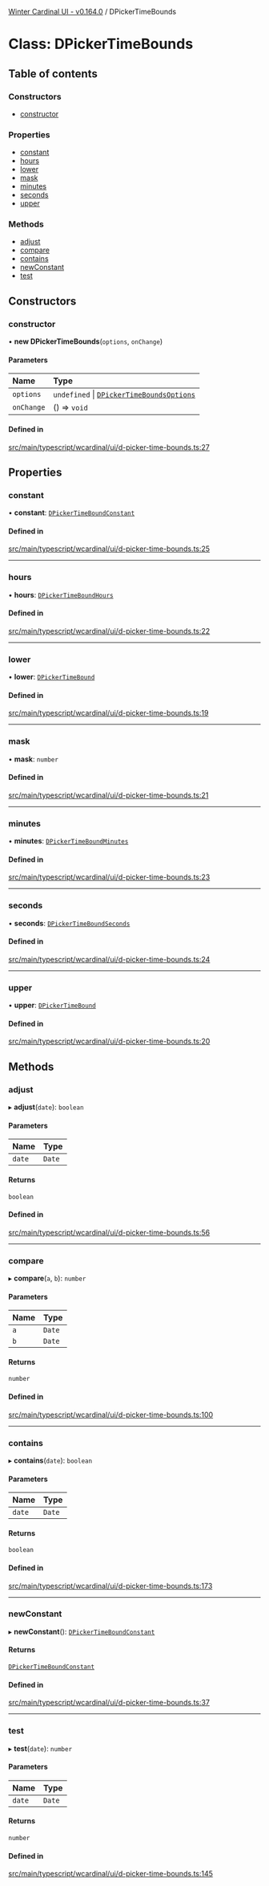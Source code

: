 [Winter Cardinal UI - v0.164.0](../index.md) / DPickerTimeBounds

# Class: DPickerTimeBounds

## Table of contents

### Constructors

- [constructor](DPickerTimeBounds.md#constructor)

### Properties

- [constant](DPickerTimeBounds.md#constant)
- [hours](DPickerTimeBounds.md#hours)
- [lower](DPickerTimeBounds.md#lower)
- [mask](DPickerTimeBounds.md#mask)
- [minutes](DPickerTimeBounds.md#minutes)
- [seconds](DPickerTimeBounds.md#seconds)
- [upper](DPickerTimeBounds.md#upper)

### Methods

- [adjust](DPickerTimeBounds.md#adjust)
- [compare](DPickerTimeBounds.md#compare)
- [contains](DPickerTimeBounds.md#contains)
- [newConstant](DPickerTimeBounds.md#newconstant)
- [test](DPickerTimeBounds.md#test)

## Constructors

### constructor

• **new DPickerTimeBounds**(`options`, `onChange`)

#### Parameters

| Name | Type |
| :------ | :------ |
| `options` | `undefined` \| [`DPickerTimeBoundsOptions`](../interfaces/DPickerTimeBoundsOptions.md) |
| `onChange` | () => `void` |

#### Defined in

[src/main/typescript/wcardinal/ui/d-picker-time-bounds.ts:27](https://github.com/winter-cardinal/winter-cardinal-ui/blob/v0.164.0/src/main/typescript/wcardinal/ui/d-picker-time-bounds.ts#L27)

## Properties

### constant

• **constant**: [`DPickerTimeBoundConstant`](../interfaces/DPickerTimeBoundConstant.md)

#### Defined in

[src/main/typescript/wcardinal/ui/d-picker-time-bounds.ts:25](https://github.com/winter-cardinal/winter-cardinal-ui/blob/v0.164.0/src/main/typescript/wcardinal/ui/d-picker-time-bounds.ts#L25)

___

### hours

• **hours**: [`DPickerTimeBoundHours`](DPickerTimeBoundHours.md)

#### Defined in

[src/main/typescript/wcardinal/ui/d-picker-time-bounds.ts:22](https://github.com/winter-cardinal/winter-cardinal-ui/blob/v0.164.0/src/main/typescript/wcardinal/ui/d-picker-time-bounds.ts#L22)

___

### lower

• **lower**: [`DPickerTimeBound`](DPickerTimeBound.md)

#### Defined in

[src/main/typescript/wcardinal/ui/d-picker-time-bounds.ts:19](https://github.com/winter-cardinal/winter-cardinal-ui/blob/v0.164.0/src/main/typescript/wcardinal/ui/d-picker-time-bounds.ts#L19)

___

### mask

• **mask**: `number`

#### Defined in

[src/main/typescript/wcardinal/ui/d-picker-time-bounds.ts:21](https://github.com/winter-cardinal/winter-cardinal-ui/blob/v0.164.0/src/main/typescript/wcardinal/ui/d-picker-time-bounds.ts#L21)

___

### minutes

• **minutes**: [`DPickerTimeBoundMinutes`](DPickerTimeBoundMinutes.md)

#### Defined in

[src/main/typescript/wcardinal/ui/d-picker-time-bounds.ts:23](https://github.com/winter-cardinal/winter-cardinal-ui/blob/v0.164.0/src/main/typescript/wcardinal/ui/d-picker-time-bounds.ts#L23)

___

### seconds

• **seconds**: [`DPickerTimeBoundSeconds`](DPickerTimeBoundSeconds.md)

#### Defined in

[src/main/typescript/wcardinal/ui/d-picker-time-bounds.ts:24](https://github.com/winter-cardinal/winter-cardinal-ui/blob/v0.164.0/src/main/typescript/wcardinal/ui/d-picker-time-bounds.ts#L24)

___

### upper

• **upper**: [`DPickerTimeBound`](DPickerTimeBound.md)

#### Defined in

[src/main/typescript/wcardinal/ui/d-picker-time-bounds.ts:20](https://github.com/winter-cardinal/winter-cardinal-ui/blob/v0.164.0/src/main/typescript/wcardinal/ui/d-picker-time-bounds.ts#L20)

## Methods

### adjust

▸ **adjust**(`date`): `boolean`

#### Parameters

| Name | Type |
| :------ | :------ |
| `date` | `Date` |

#### Returns

`boolean`

#### Defined in

[src/main/typescript/wcardinal/ui/d-picker-time-bounds.ts:56](https://github.com/winter-cardinal/winter-cardinal-ui/blob/v0.164.0/src/main/typescript/wcardinal/ui/d-picker-time-bounds.ts#L56)

___

### compare

▸ **compare**(`a`, `b`): `number`

#### Parameters

| Name | Type |
| :------ | :------ |
| `a` | `Date` |
| `b` | `Date` |

#### Returns

`number`

#### Defined in

[src/main/typescript/wcardinal/ui/d-picker-time-bounds.ts:100](https://github.com/winter-cardinal/winter-cardinal-ui/blob/v0.164.0/src/main/typescript/wcardinal/ui/d-picker-time-bounds.ts#L100)

___

### contains

▸ **contains**(`date`): `boolean`

#### Parameters

| Name | Type |
| :------ | :------ |
| `date` | `Date` |

#### Returns

`boolean`

#### Defined in

[src/main/typescript/wcardinal/ui/d-picker-time-bounds.ts:173](https://github.com/winter-cardinal/winter-cardinal-ui/blob/v0.164.0/src/main/typescript/wcardinal/ui/d-picker-time-bounds.ts#L173)

___

### newConstant

▸ **newConstant**(): [`DPickerTimeBoundConstant`](../interfaces/DPickerTimeBoundConstant.md)

#### Returns

[`DPickerTimeBoundConstant`](../interfaces/DPickerTimeBoundConstant.md)

#### Defined in

[src/main/typescript/wcardinal/ui/d-picker-time-bounds.ts:37](https://github.com/winter-cardinal/winter-cardinal-ui/blob/v0.164.0/src/main/typescript/wcardinal/ui/d-picker-time-bounds.ts#L37)

___

### test

▸ **test**(`date`): `number`

#### Parameters

| Name | Type |
| :------ | :------ |
| `date` | `Date` |

#### Returns

`number`

#### Defined in

[src/main/typescript/wcardinal/ui/d-picker-time-bounds.ts:145](https://github.com/winter-cardinal/winter-cardinal-ui/blob/v0.164.0/src/main/typescript/wcardinal/ui/d-picker-time-bounds.ts#L145)
